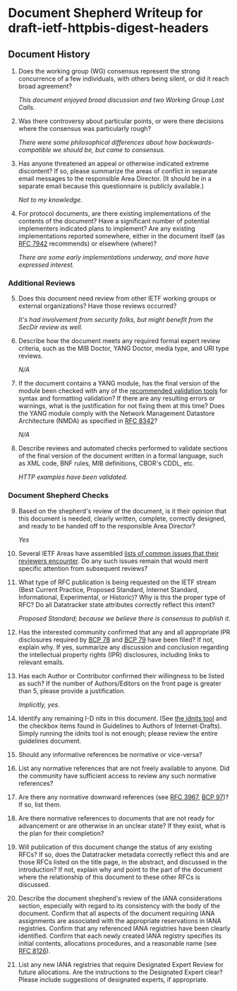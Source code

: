 # Document Shepherd Writeup for draft-ietf-httpbis-digest-headers

## Document History

1. Does the working group (WG) consensus represent the strong concurrence of a
   few individuals, with others being silent, or did it reach broad agreement?

   _This document enjoyed broad discussion and two Working Group Last Calls._

2. Was there controversy about particular points, or were there decisions where
   the consensus was particularly rough?

   _There were some philosophical differences about how backwards-compatible we should be, but
   came to consensus._

3. Has anyone threatened an appeal or otherwise indicated extreme discontent? If
   so, please summarize the areas of conflict in separate email messages to the
   responsible Area Director. (It should be in a separate email because this
   questionnaire is publicly available.)

   _Not to my knowledge._

4. For protocol documents, are there existing implementations of the contents of
   the document? Have a significant number of potential implementers indicated
   plans to implement? Are any existing implementations reported somewhere,
   either in the document itself (as [RFC 7942][3] recommends) or elsewhere
   (where)?

   _There are some early implementations underway, and more have expressed interest._

### Additional Reviews

5. Does this document need review from other IETF working groups or external
   organizations? Have those reviews occurred?

   _It's had involvement from security folks, but might benefit from the SecDir review as well._

6. Describe how the document meets any required formal expert review criteria,
   such as the MIB Doctor, YANG Doctor, media type, and URI type reviews.

   _N/A_

7. If the document contains a YANG module, has the final version of the module
   been checked with any of the [recommended validation tools][4] for syntax and
   formatting validation? If there are any resulting errors or warnings, what is
   the justification for not fixing them at this time? Does the YANG module
   comply with the Network Management Datastore Architecture (NMDA) as specified
   in [RFC 8342][5]?

   _N/A_

8. Describe reviews and automated checks performed to validate sections of the
   final version of the document written in a formal language, such as XML code,
   BNF rules, MIB definitions, CBOR's CDDL, etc.

   _HTTP examples have been validated._


### Document Shepherd Checks

9. Based on the shepherd's review of the document, is it their opinion that this
   document is needed, clearly written, complete, correctly designed, and ready
   to be handed off to the responsible Area Director?

   _Yes_

10. Several IETF Areas have assembled [lists of common issues that their
    reviewers encounter][6]. Do any such issues remain that would merit specific
    attention from subsequent reviews?


11. What type of RFC publication is being requested on the IETF stream (Best
    Current Practice, Proposed Standard, Internet Standard, Informational,
    Experimental, or Historic)? Why is this the proper type of RFC? Do all
    Datatracker state attributes correctly reflect this intent?

    _Proposed Standard; because we believe there is consensus to publish it._

12. Has the interested community confirmed that any and all appropriate IPR
    disclosures required by [BCP 78][7] and [BCP 79][8] have been filed? If not,
    explain why. If yes, summarize any discussion and conclusion regarding the
    intellectual property rights (IPR) disclosures, including links to relevant
    emails.



13. Has each Author or Contributor confirmed their willingness to be listed as
    such? If the number of Authors/Editors on the front page is greater than 5,
    please provide a justification.

    _Implicitly, yes._

14. Identify any remaining I-D nits in this document. (See [the idnits tool][9]
    and the checkbox items found in Guidelines to Authors of Internet-Drafts).
    Simply running the idnits tool is not enough; please review the entire
    guidelines document.



15. Should any informative references be normative or vice-versa?



16. List any normative references that are not freely available to anyone. Did
    the community have sufficient access to review any such normative
    references?



17. Are there any normative downward references (see [RFC 3967][10],
    [BCP 97][11])? If so, list them.



18. Are there normative references to documents that are not ready for
    advancement or are otherwise in an unclear state? If they exist, what is the
    plan for their completion?



19. Will publication of this document change the status of any existing RFCs? If
    so, does the Datatracker metadata correctly reflect this and are those RFCs
    listed on the title page, in the abstract, and discussed in the
    introduction? If not, explain why and point to the part of the document
    where the relationship of this document to these other RFCs is discussed.



20. Describe the document shepherd's review of the IANA considerations section,
    especially with regard to its consistency with the body of the document.
    Confirm that all aspects of the document requiring IANA assignments are
    associated with the appropriate reservations in IANA registries. Confirm
    that any referenced IANA registries have been clearly identified. Confirm
    that each newly created IANA registry specifies its initial contents,
    allocations procedures, and a reasonable name (see [RFC 8126][12]).



21. List any new IANA registries that require Designated Expert Review for
    future allocations. Are the instructions to the Designated Expert clear?
    Please include suggestions of designated experts, if appropriate.



[1]: https://www.ietf.org/about/groups/iesg/
[2]: https://www.rfc-editor.org/rfc/rfc4858.html
[3]: https://www.rfc-editor.org/rfc/rfc7942.html
[4]: https://trac.ietf.org/trac/ops/wiki/yang-review-tools
[5]: https://www.rfc-editor.org/rfc/rfc8342.html
[6]: https://trac.ietf.org/trac/iesg/wiki/ExpertTopics
[7]: https://www.rfc-editor.org/info/bcp78
[8]: https://www.rfc-editor.org/info/bcp79
[9]: https://www.ietf.org/tools/idnits/
[10]: https://www.rfc-editor.org/rfc/rfc3967.html
[11]: https://www.rfc-editor.org/info/bcp97
[12]: https://www.rfc-editor.org/rfc/rfc8126.html

